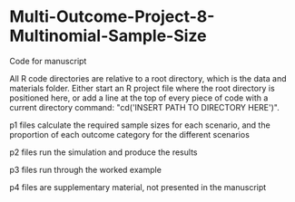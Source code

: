 # Multi-Outcome-Project-8-Multinomial-Sample-Size
Code for manuscript

All R code directories are relative to a root directory, which is the data and materials folder. Either start an R project file where the root directory is positioned here, or add a line at the top of every piece of code with a current directory command: "cd('INSERT PATH TO DIRECTORY HERE')".

p1 files calculate the required sample sizes for each scenario, and the proportion of each outcome category for the different scenarios

p2 files run the simulation and produce the results

p3 files run through the worked example

p4 files are supplementary material, not presented in the manuscript
